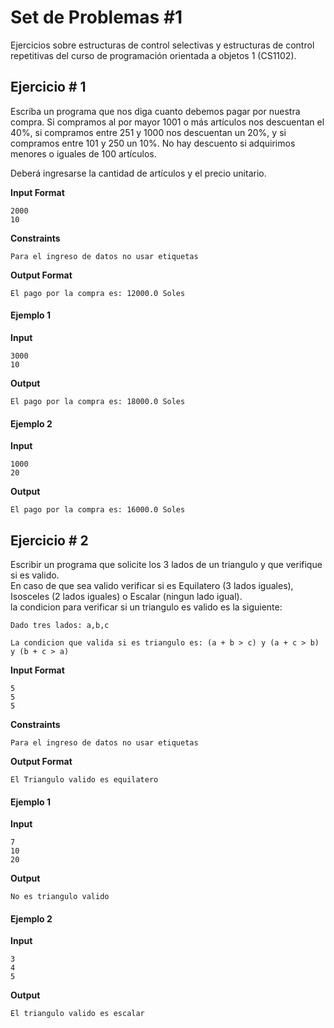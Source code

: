 # Set de Problemas #1
Ejercicios sobre estructuras de control selectivas y estructuras de control repetitivas del curso de programación orientada a objetos 1 (CS1102).

## Ejercicio # 1

Escriba un programa que nos diga cuanto debemos pagar por nuestra compra. Si compramos al por mayor 1001 o más artículos nos descuentan el 40%, si compramos entre 251 y 1000 nos descuentan un 20%, y si compramos entre 101 y 250 un 10%. No hay descuento si adquirimos menores o iguales de 100 artículos.  

Deberá ingresarse la cantidad de artículos y el precio unitario. 

**Input Format**
```
2000
10
```
**Constraints**
```
Para el ingreso de datos no usar etiquetas
```
**Output Format**
```
El pago por la compra es: 12000.0 Soles
```
#### Ejemplo 1
**Input**
```
3000
10
```
**Output**
```
El pago por la compra es: 18000.0 Soles
```
#### Ejemplo 2
**Input**
```
1000
20
```
**Output**
```
El pago por la compra es: 16000.0 Soles
```
## Ejercicio # 2
Escribir un programa que solicite los 3 lados de un triangulo y que verifique si es valido.  
En caso de que sea valido verificar si es Equilatero (3 lados iguales), Isosceles (2 lados iguales) o Escalar (ningun lado igual).  
la condicion para verificar si un triangulo es valido es la siguiente:  
```
Dado tres lados: a,b,c

La condicion que valida si es triangulo es: (a + b > c) y (a + c > b) y (b + c > a)
```
**Input Format**
```
5
5
5
```
**Constraints**
```
Para el ingreso de datos no usar etiquetas
```
**Output Format**
```
El Triangulo valido es equilatero
```
#### Ejemplo 1
**Input**
```
7
10
20
```
**Output**
```
No es triangulo valido
```
#### Ejemplo 2
**Input**
```
3
4
5
```
**Output**
```
El triangulo valido es escalar
```



